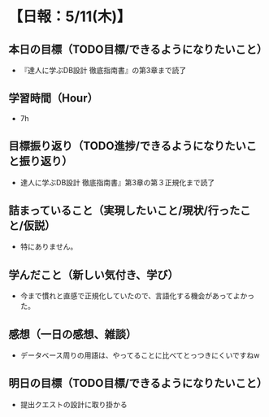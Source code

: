 # 【日報：5/11(木)】
## 本日の目標（TODO目標/できるようになりたいこと）
- 『達人に学ぶDB設計 徹底指南書』の第3章まで読了
## 学習時間（Hour）
- 7h
## 目標振り返り（TODO進捗/できるようになりたいこと振り返り）
- 達人に学ぶDB設計 徹底指南書』第3章の第３正規化まで読了
## 詰まっていること（実現したいこと/現状/行ったこと/仮説）
- 特にありません。
## 学んだこと（新しい気付き、学び）
- 今まで慣れと直感で正規化していたので、言語化する機会があってよかった。
## 感想（一日の感想、雑談）
- データベース周りの用語は、やってることに比べてとっつきにくいですねw
## 明日の目標（TODO目標/できるようになりたいこと）
- 提出クエストの設計に取り掛かる
